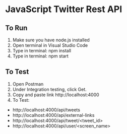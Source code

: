 # JavaScript Twitter Rest API


## To Run

1. Make sure you have node.js installed
2. Open terminal in Visual Studio Code
3. Type in terminal: npm install
4. Type in terminal: npm start
   

## To Test

1. Open Postman
2. Under Integration testing, click Get.
3. Copy and paste link http://localhost:4000
4. To Test:
- http://localhost:4000/api/tweets
- http://localhost:4000/api/external-links
- http://localhost:4000/api/tweet/<tweet_id>
- http://localhost:4000/api/user/<screen_name>
    
   
   
   






   

